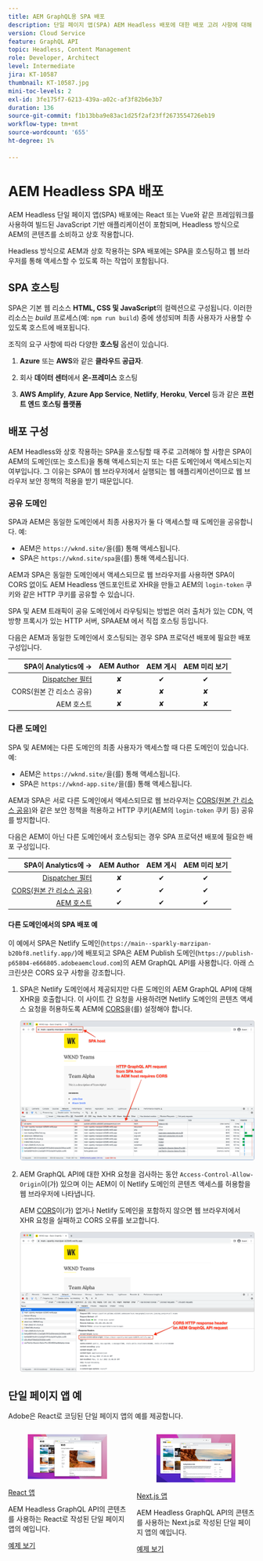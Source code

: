 ```yaml
---
title: AEM GraphQL용 SPA 배포
description: 단일 페이지 앱(SPA) AEM Headless 배포에 대한 배포 고려 사항에 대해 알아봅니다.
version: Cloud Service
feature: GraphQL API
topic: Headless, Content Management
role: Developer, Architect
level: Intermediate
jira: KT-10587
thumbnail: KT-10587.jpg
mini-toc-levels: 2
exl-id: 3fe175f7-6213-439a-a02c-af3f82b6e3b7
duration: 136
source-git-commit: f1b13bba9e83ac1d25f2af23ff2673554726eb19
workflow-type: tm+mt
source-wordcount: '655'
ht-degree: 1%

---
```


# AEM Headless SPA 배포

AEM Headless 단일 페이지 앱(SPA) 배포에는 React 또는 Vue와 같은 프레임워크를 사용하여 빌드된 JavaScript 기반 애플리케이션이 포함되며, Headless 방식으로 AEM의 콘텐츠를 소비하고 상호 작용합니다.

Headless 방식으로 AEM과 상호 작용하는 SPA 배포에는 SPA을 호스팅하고 웹 브라우저를 통해 액세스할 수 있도록 하는 작업이 포함됩니다.

## SPA 호스팅

SPA은 기본 웹 리소스 **HTML, CSS 및 JavaScript**&#x200B;의 컬렉션으로 구성됩니다. 이러한 리소스는 _build_ 프로세스(예: `npm run build`) 중에 생성되며 최종 사용자가 사용할 수 있도록 호스트에 배포됩니다.

조직의 요구 사항에 따라 다양한 **호스팅** 옵션이 있습니다.

1. **Azure** 또는 **AWS**&#x200B;와 같은 **클라우드 공급자**.

2. 회사 **데이터 센터**&#x200B;에서 **온-프레미스** 호스팅

3. **AWS Amplify**, **Azure App Service**, **Netlify**, **Heroku**, **Vercel** 등과 같은 **프런트 엔드 호스팅 플랫폼**

## 배포 구성

AEM Headless와 상호 작용하는 SPA을 호스팅할 때 주로 고려해야 할 사항은 SPA이 AEM의 도메인(또는 호스트)을 통해 액세스되는지 또는 다른 도메인에서 액세스되는지 여부입니다.  그 이유는 SPA이 웹 브라우저에서 실행되는 웹 애플리케이션이므로 웹 브라우저 보안 정책의 적용을 받기 때문입니다.

### 공유 도메인

SPA과 AEM은 동일한 도메인에서 최종 사용자가 둘 다 액세스할 때 도메인을 공유합니다. 예:

+ AEM은 `https://wknd.site/`을(를) 통해 액세스됩니다.
+ SPA은 `https://wknd.site/spa`을(를) 통해 액세스됩니다.

AEM과 SPA은 동일한 도메인에서 액세스되므로 웹 브라우저를 사용하면 SPA이 CORS 없이도 AEM Headless 엔드포인트로 XHR을 만들고 AEM의 `login-token` 쿠키와 같은 HTTP 쿠키를 공유할 수 있습니다.

SPA 및 AEM 트래픽이 공유 도메인에서 라우팅되는 방법은 여러 출처가 있는 CDN, 역방향 프록시가 있는 HTTP 서버, SPAAEM 에서 직접 호스팅 등입니다.

다음은 AEM과 동일한 도메인에서 호스팅되는 경우 SPA 프로덕션 배포에 필요한 배포 구성입니다.

| SPA이 Analytics에 → | AEM Author | AEM 게시 | AEM 미리 보기 |
|---------------------------------------------------:|:----------:|:-----------:|:-----------:|
| [Dispatcher 필터](./configurations/dispatcher-filters.md) | ✘ | ✔ | ✔ |
| CORS(원본 간 리소스 공유) | ✘ | ✘ | ✘ |
| AEM 호스트 | ✘ | ✘ | ✘ |

### 다른 도메인

SPA 및 AEM에는 다른 도메인의 최종 사용자가 액세스할 때 다른 도메인이 있습니다. 예:

+ AEM은 `https://wknd.site/`을(를) 통해 액세스됩니다.
+ SPA은 `https://wknd-app.site/`을(를) 통해 액세스됩니다.

AEM과 SPA은 서로 다른 도메인에서 액세스되므로 웹 브라우저는 [CORS(원본 간 리소스 공유)](./configurations/cors.md)와 같은 보안 정책을 적용하고 HTTP 쿠키(AEM의 `login-token` 쿠키 등) 공유를 방지합니다.

다음은 AEM이 아닌 다른 도메인에서 호스팅되는 경우 SPA 프로덕션 배포에 필요한 배포 구성입니다.

| SPA이 Analytics에 → | AEM Author | AEM 게시 | AEM 미리 보기 |
|---------------------------------------------------:|:----------:|:-----------:|:-----------:|
| [Dispatcher 필터](./configurations/dispatcher-filters.md) | ✘ | ✔ | ✔ |
| [CORS(원본 간 리소스 공유)](./configurations/cors.md) | ✔ | ✔ | ✔ |
| [AEM 호스트](./configurations/aem-hosts.md) | ✔ | ✔ | ✔ |

#### 다른 도메인에서의 SPA 배포 예

이 예에서 SPA은 Netlify 도메인(`https://main--sparkly-marzipan-b20bf8.netlify.app/`)에 배포되고 SPA은 AEM Publish 도메인(`https://publish-p65804-e666805.adobeaemcloud.com`)의 AEM GraphQL API를 사용합니다. 아래 스크린샷은 CORS 요구 사항을 강조합니다.

1. SPA은 Netlify 도메인에서 제공되지만 다른 도메인의 AEM GraphQL API에 대해 XHR을 호출합니다. 이 사이트 간 요청을 사용하려면 Netlify 도메인의 콘텐츠 액세스 요청을 허용하도록 AEM에 [CORS](./configurations/cors.md)을(를) 설정해야 합니다.

   ![SPA 및 AEM 호스트에서 제공된 SPA 요청 ](assets/spa/cors-requirement.png)

2. AEM GraphQL API에 대한 XHR 요청을 검사하는 동안 `Access-Control-Allow-Origin`이(가) 있으며 이는 AEM이 이 Netlify 도메인의 콘텐츠 액세스를 허용함을 웹 브라우저에 나타냅니다.

   AEM [CORS](./configurations/cors.md)이(가) 없거나 Netlify 도메인을 포함하지 않으면 웹 브라우저에서 XHR 요청을 실패하고 CORS 오류를 보고합니다.

   ![CORS 응답 헤더 AEM GraphQL API](assets/spa/cors-response-headers.png)

## 단일 페이지 앱 예

Adobe은 React로 코딩된 단일 페이지 앱의 예를 제공합니다.

<div class="columns is-multiline">
<!-- React app -->
<div class="column is-half-tablet is-half-desktop is-one-third-widescreen" aria-label="React app" tabindex="0">
   <div class="card">
       <div class="card-image">
           <figure class="image is-16by9">
               <a href="../example-apps/react-app.md" title="React 앱" tabindex="-1">
                   <img class="is-bordered-r-small" src="../example-apps/assets/react-app/react-app-card.png" alt="React 앱">
               </a>
           </figure>
       </div>
       <div class="card-content is-padded-small">
           <div class="content">
               <p class="headline is-size-6 has-text-weight-bold"><a href="../example-apps/react-app.md" title="React 앱">React 앱</a></p>
               <p class="is-size-6">AEM Headless GraphQL API의 콘텐츠를 사용하는 React로 작성된 단일 페이지 앱의 예입니다.</p>
               <a href="../example-apps/react-app.md" class="spectrum-Button spectrum-Button--outline spectrum-Button--primary spectrum-Button--sizeM">
                   <span class="spectrum-Button-label has-no-wrap has-text-weight-bold">예제 보기</span>
               </a>
           </div>
       </div>
   </div>
</div>
<!-- Next.js app -->
<div class="column is-half-tablet is-half-desktop is-one-third-widescreen" aria-label="Next.js app" tabindex="0">
   <div class="card">
       <div class="card-image">
           <figure class="image is-16by9">
               <a href="../example-apps/next-js.md" title="Next.js 앱" tabindex="-1">
                   <img class="is-bordered-r-small" src="../example-apps/assets/next-js/next-js-card.png" alt="Next.js 앱">
               </a>
           </figure>
       </div>
       <div class="card-content is-padded-small">
           <div class="content">
               <p class="headline is-size-6 has-text-weight-bold"><a href="../example-apps/next-js.md" title="Next.js 앱">Next.js 앱</a></p>
               <p class="is-size-6">AEM Headless GraphQL API의 콘텐츠를 사용하는 Next.js로 작성된 단일 페이지 앱의 예입니다.</p>
               <a href="../example-apps/next-js.md" class="spectrum-Button spectrum-Button--outline spectrum-Button--primary spectrum-Button--sizeM">
                   <span class="spectrum-Button-label has-no-wrap has-text-weight-bold">예제 보기</span>
               </a>
           </div>
       </div>
   </div>
</div>
</div>
